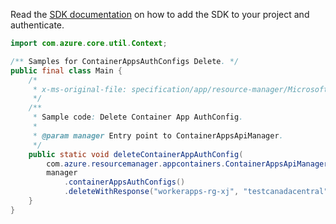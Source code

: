 Read the [SDK documentation](https://github.com/Azure/azure-sdk-for-java/blob/azure-resourcemanager-appcontainers_1.0.0-beta.3/sdk/appcontainers/azure-resourcemanager-appcontainers/README.md) on how to add the SDK to your project and authenticate.

```java
import com.azure.core.util.Context;

/** Samples for ContainerAppsAuthConfigs Delete. */
public final class Main {
    /*
     * x-ms-original-file: specification/app/resource-manager/Microsoft.App/stable/2022-03-01/examples/AuthConfigs_Delete.json
     */
    /**
     * Sample code: Delete Container App AuthConfig.
     *
     * @param manager Entry point to ContainerAppsApiManager.
     */
    public static void deleteContainerAppAuthConfig(
        com.azure.resourcemanager.appcontainers.ContainerAppsApiManager manager) {
        manager
            .containerAppsAuthConfigs()
            .deleteWithResponse("workerapps-rg-xj", "testcanadacentral", "current", Context.NONE);
    }
}
```
